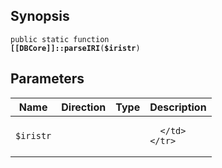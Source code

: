 ## Synopsis

<code>public static function <b>[[DBCore]]::parseIRI</b>(<b>$iristr</b>)</code>

## Parameters

<table>
  <thead>
    <tr>
      <th>Name</th>
      <th>Direction</th>
      <th>Type</th>
      <th>Description</th>
    </tr>
  </thead>
  <tbody>
    <tr>
      <td><code>$iristr</code>
      <td><i></i></td>
      <td></td>
      <td>

      </td>
    </tr>
  </tbody>
</table>


